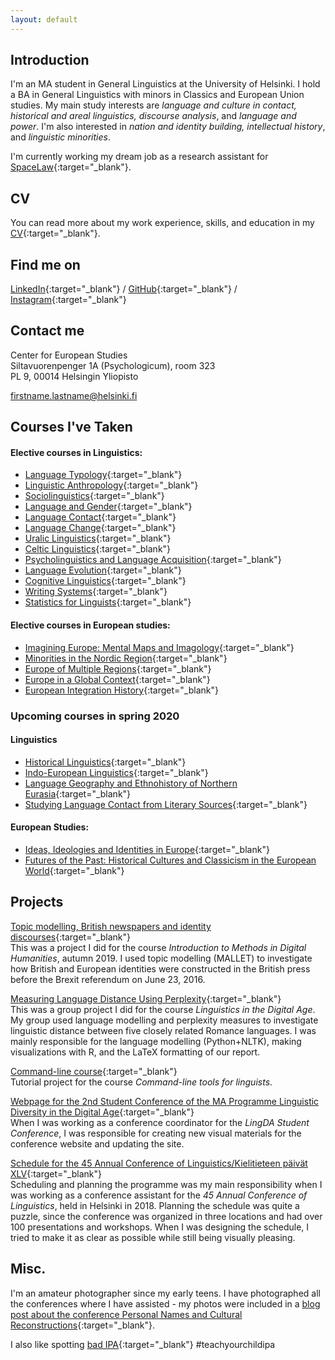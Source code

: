 ```yaml
---
layout: default
---
```


## Introduction

I'm an MA student in General Linguistics at the University of Helsinki. I hold a BA in General Linguistics with minors in Classics and European Union studies. My main study interests are _language and culture in contact, historical and areal linguistics, discourse analysis_, and _language and power_. I'm also interested in _nation and identity building, intellectual history_, and _linguistic minorities_.

I'm currently working my dream job as a research assistant for [SpaceLaw](https://www.helsinki.fi/en/researchgroups/law-governance-and-space){:target="_blank"}.

## CV

You can read more about my work experience, skills, and education in my [CV](https://raaoo.github.io/assets/documents/CV.pdf){:target="_blank"}.

## Find me on

[LinkedIn](https://www.linkedin.com/in/oona-kristiina-raatikainen/){:target="_blank"} / [GitHub](https://github.com/raaoo){:target="_blank"} / [Instagram](https://www.instagram.com/linguisticsoutofcontext/){:target="_blank"}

## Contact me

Center for European Studies<br>
Siltavuorenpenger 1A (Psychologicum), room 323<br>
PL 9, 00014 Helsingin Yliopisto

firstname.lastname@helsinki.fi

## Courses I've Taken
#### Elective courses in Linguistics:
* [Language Typology](https://courses.helsinki.fi/fi/lda-g3101/125485010){:target="_blank"}
* [Linguistic Anthropology](https://courses.helsinki.fi/en/lda-d3101/125484965){:target="_blank"}
* [Sociolinguistics](https://courses.helsinki.fi/fi/lda-g3106/130806664){:target="_blank"}
* [Language and Gender](https://courses.helsinki.fi/fi/lda-g3113/125485034){:target="_blank"}
* [Language Contact](https://courses.helsinki.fi/en/lda-g3110/130806547){:target="_blank"}
* [Language Change](https://courses.helsinki.fi/en/406259/111295742){:target="_blank"}
* [Uralic Linguistics](https://courses.helsinki.fi/fi/lda-d3113/125484972){:target="_blank"}
* [Celtic Linguistics](https://courses.helsinki.fi/fi/lda-d3114/130806450){:target="_blank"}
* [Psycholinguistics and Language Acquisition](https://courses.helsinki.fi/fi/LDA-C5012/130806557){:target="_blank"}
* [Language Evolution](https://courses.helsinki.fi/en/lda-g3111/125484193){:target="_blank"}
* [Cognitive Linguistics](https://courses.helsinki.fi/en/402998/114676255){:target="_blank"}
* [Writing Systems](https://courses.helsinki.fi/en/402996/111312138){:target="_blank"}
* [Statistics for Linguists](https://courses.helsinki.fi/en/406375/116930570){:target="_blank"}

#### Elective courses in European studies:
* [Imagining Europe: Mental Maps and Imagology](https://courses.helsinki.fi/en/ens-h321/125237525){:target="_blank"}
* [Minorities in the Nordic Region](https://courses.helsinki.fi/en/ens-339/121296073){:target="_blank"}
* [Europe of Multiple Regions](https://courses.helsinki.fi/en/402223/116232733){:target="_blank"}
* [Europe in a Global Context](https://courses.helsinki.fi/en/a402224/117382102){:target="_blank"}
* [European Integration History](https://courses.helsinki.fi/en/ens-322/121347310){:target="_blank"}

### Upcoming courses in spring 2020
#### Linguistics<br>
* [Historical Linguistics](https://courses.helsinki.fi/fi/LDA-G3109/130804909){:target="_blank"}
* [Indo-European Linguistics](https://courses.helsinki.fi/fi/lda-d3111/130806543){:target="_blank"}
* [Language Geography and Ethnohistory of Northern Eurasia](https://courses.helsinki.fi/fi/KIM-AA304/130418780){:target="_blank"}
* [Studying Language Contact from Literary Sources](https://courses.helsinki.fi/en/kim-ae354/130439255){:target="_blank"}

#### European Studies:<br>
* [Ideas, Ideologies and Identities in Europe](https://courses.helsinki.fi/en/ens-302/130688083){:target="_blank"}
* [Futures of the Past: Historical Cultures and Classicism in the European World](https://courses.helsinki.fi/en/ens-326/130702584){:target="_blank"}


## Projects

[Topic modelling, British newspapers and identity discourses](https://zenodo.org/record/3594767#.Xgs5oxczaRs){:target="_blank"}<br>
This was a project I did for the course _Introduction to Methods in Digital Humanities_, autumn 2019. I used topic modelling (MALLET) to investigate how British and European identities were constructed in the British press before the Brexit referendum on June 23, 2016.

[Measuring Language Distance Using Perplexity](https://raaoo.github.io/assets/documents/linguistic_distance.pdf){:target="_blank"}<br>
This was a group project I did for the course _Linguistics in the Digital Age_. My group used language modelling and perplexity measures to investigate linguistic distance between five closely related Romance languages. I was mainly responsible for the language modelling (Python+NLTK), making visualizations with R, and the LaTeX formatting of our report. 

[Command-line course]( https://github.com/raaoo/cmdline-course){:target="_blank"}<br>
Tutorial project for the course _Command-line tools for linguists_.

[Webpage for the 2nd Student Conference of the MA Programme Linguistic Diversity in the Digital Age]( https://blogs.helsinki.fi/lingda-conference/){:target="_blank"}<br>
When I was working as a conference coordinator for the _LingDA Student Conference_, I was responsible for creating new visual materials for the conference website and updating the site.

[Schedule for the 45 Annual Conference of Linguistics/Kielitieteen päivät XLV]( https://blogs.helsinki.fi/kielitieteenpaivat2018/files/2018/05/Ohjelmakartta_11.pdf){:target="_blank"}<br>
Scheduling and planning the programme was my main responsibility when I was working as a conference assistant for the _45 Annual Conference of Linguistics_, held in Helsinki in 2018. Planning the schedule was quite a puzzle, since the conference was organized in three locations and had over 100 presentations and workshops. When I was designing the schedule, I tried to make it as clear as possible while still being visually pleasing.

## Misc. 

I'm an amateur photographer since my early teens. I have photographed all the conferences where I have assisted - my photos were included in a [blog post about the conference Personal Names and Cultural Reconstructions](https://www.nordicsocioonomastics.org/the-conference-of-personal-names-and-cultural-reconstructions/){:target="_blank"}.

I also like spotting [bad IPA](https://www.instagram.com/p/BrArvCvBI1K/){:target="_blank"} #teachyourchildipa